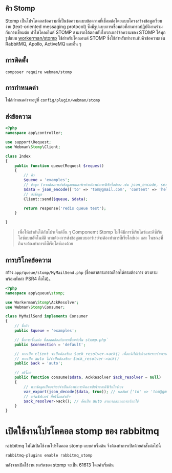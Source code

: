 ## คิว Stomp

Stomp เป็นโปรโตคอลข้อความที่เป็นข้อความแบบข้อความที่เชื่อมต่อโดยแบบโครงสร้างข้อมูลเรียบง่าย (text-oriented messaging protocol) ซึ่งมีรูปแบบการเชื่อมต่อที่สามารถปฏิบัติงานร่วมกับการเชื่อมต่อ ทำให้ไคลเอ็นต์ STOMP สามารถโต้ตอบกับโบรกเกอร์ข้อความของ STOMP ได้ทุกรูปแบบ [workerman/stomp](https://github.com/walkor/stomp) ใช้สำหรับไคลเอนต์ STOMP ซึ่งใช้สำหรับทำงานกับคิวข้อความเช่น RabbitMQ, Apollo, ActiveMQ และอื่น ๆ

## การติดตั้ง
`composer require webman/stomp`

## การกำหนดค่า
ไฟล์กำหนดค่าจะอยู่ที่ `config/plugin/webman/stomp`

## ส่งข้อความ
```php
<?php
namespace app\controller;

use support\Request;
use Webman\Stomp\Client;

class Index
{
    public function queue(Request $request)
    {
        // คิว
        $queue = 'examples';
        // ข้อมูล (หากต้องการส่งข้อมูลแบบอาร์เรย์จะต้องทำการซีเรียไลซ์เอง เช่น json_encode, serialize เป็นต้น)
        $data = json_encode(['to' => 'tom@gmail.com', 'content' => 'hello']);
        // ส่งข้อมูล
        Client::send($queue, $data);

        return response('redis queue test');
    }

}
```
> เพื่อให้เข้ากันได้กับโปรเจ็กต์อื่น ๆ  Componemt Stomp ไม่ได้มีการซีเรียไลซ์และดีซีเรียไลซ์แบบอัตโนมัติ หากต้องการส่งข้อมูลแบบอาร์เรย์จะต้องทำการซีเรียไลซ์เอง และ ในขณะที่กินจะต้องทำการดีซีเรียไลซ์เองด้วย

## การบริโภคข้อความ
สร้าง `app/queue/stomp/MyMailSend.php` (ชื่อคลาสสามารถเลือกได้ตามต้องการ ตรงตามพร้อมพัทค่า PSR4 คือได้)。
```php
<?php
namespace app\queue\stomp;

use Workerman\Stomp\AckResolver;
use Webman\Stomp\Consumer;

class MyMailSend implements Consumer
{
    // ชื่อคิว
    public $queue = 'examples';

    // ชื่อการเชื่อมต่อ ที่สอดคล้องกับการเชื่อมต่อใน stomp.php`
    public $connection = 'default';

    // หากเป็น client จำเป็นต้องเรียก $ack_resolver->ack() เพื่อแจ้งให้เซิฟเวอร์ทราบว่าการบริโภคสำเร็จ
    // หากเป็น auto ไม่จำเป็นต้องเรียก $ack_resolver->ack()
    public $ack = 'auto';

    // บริโภค
    public function consume($data, AckResolver $ack_resolver = null)
    {
        // หากข้อมูลเป็นอาร์เรย์จำเป็นต้องทำการดึงเอาเซียไรและดีซีเรียไลซ์เอง
        var_export(json_decode($data, true)); // ผลลัพธ์ ['to' => 'tom@gmail.com', 'content' => 'hello']
        // แจ้งเซิฟเวอร์ ที่บริโภคสำเร็จ
        $ack_resolver->ack(); // อ็คเป็น auto สามารถละเลยการเรียกใช้
    }
}
```

# เปิดใช้งานโปรโตคอล stomp ของ rabbitmq
rabbitmq ไม่ได้เปิดใช้งานโปรโตคอล stomp แบบค่าเริ่มต้น จึงต้องทำการเปิดด้วยคำสั่งต่อไปนี้
```
rabbitmq-plugins enable rabbitmq_stomp
```
หลังจากเปิดใช้งาน พอร์ตของ stomp จะเป็น 61613 โดยค่าเริ่มต้น

